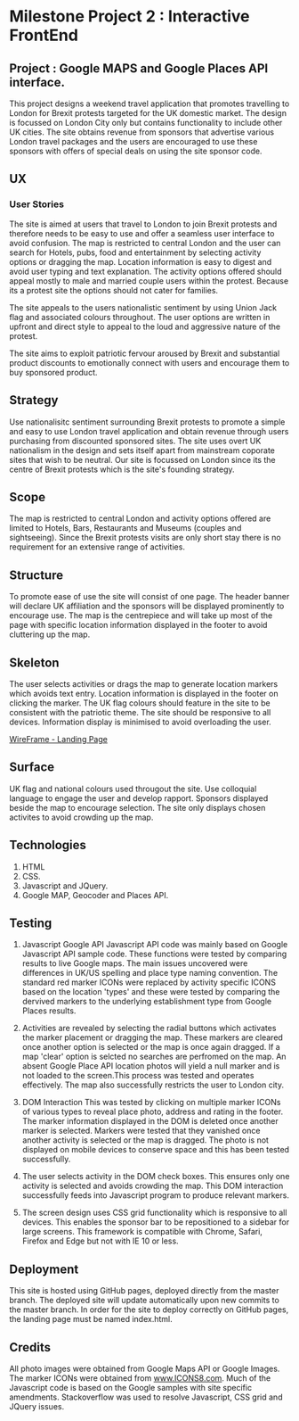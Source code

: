 # Milestone Project 2 : Interactive FrontEnd

## Project : Google MAPS and Google Places API interface.
This project designs a weekend travel application that promotes travelling to London for Brexit protests targeted for the UK domestic market.
The design is focussed on London City only but contains functionality to include other UK cities. The site obtains revenue from sponsors that
advertise various London travel packages and the users are encouraged to use these sponsors with offers of special deals on using the site sponsor code.

## UX

### User Stories
The site is aimed at users that travel to London to join Brexit protests and therefore needs to be easy to use and offer a seamless user interface to 
avoid confusion. The map is restricted to central London and the user can search for Hotels, pubs, food and entertainment by selecting activity options 
or dragging the map. Location information is easy to digest and avoid user typing and text explanation. The activity options offered should appeal mostly to
male and married couple users within the protest. Because its a protest site the options should not cater for families.  

The site appeals to the users nationalistic sentiment by using Union Jack flag and associated colours throughout. The user options are written in 
upfront and direct style to appeal to the loud and aggressive nature of the protest.

The site aims to exploit patriotic fervour aroused by Brexit and substantial product discounts to emotionally connect with users and encourage 
them to buy sponsored product.


## Strategy
Use nationalisitc sentiment surrounding Brexit protests to promote a simple and easy to use London travel application and obtain revenue through 
users purchasing from discounted sponsored sites. The site uses overt UK nationalism in the design and sets itself apart from mainstream coporate
sites that wish to be neutral. Our site is focussed on London since its the centre of Brexit protests which is the site's founding strategy.

## Scope
The map is restricted to central London and activity options offered are limited to Hotels, Bars, Restaurants and Museums (couples and sightseeing). 
Since the Brexit protests visits are only short stay there is no requirement for an extensive range of activities.

## Structure
To promote ease of use the site will consist of one page. The header banner will declare UK affiliation and the sponsors will be displayed 
prominently to encourage use. The map is the centrepiece and will take up most of the page with specific location information displayed in the 
footer to avoid cluttering up the map.

## Skeleton
The user selects activities or drags the map to generate location markers which avoids text entry. Location information is displayed in the footer on clicking 
the marker. The UK flag colours should feature in the site to be consistent with the patriotic theme. The site should be responsive to all devices.
Information display is minimised to avoid overloading the user.

[WireFrame - Landing Page](wireframes/Loading_page.jpg)

## Surface
UK flag and national colours used througout the site. Use colloquial language to engage the user and develop rapport. Sponsors displayed beside
the map to encourage selection. The site only displays chosen activites to avoid crowding up the map.


## Technologies
1. HTML
2. CSS.
3. Javascript and JQuery.
4. Google MAP, Geocoder and Places API.


## Testing

1. Javascript Google API
Javascript API code was mainly based on Google Javascript API sample code. These functions were tested by comparing results to live Google maps. 
The main issues uncovered were differences in UK/US spelling and place type naming convention. The standard red marker ICONs were replaced by activity specific 
ICONS based on the location 'types' and these were tested by comparing the dervived markers to the underlying establishment type from Google Places results.

1. Activities are revealed by selecting the radial buttons which activates the marker placement or dragging the map. These markers are cleared once 
another option is selected or the map is once again dragged. If a map 'clear' option is selcted no searches are perfromed on the map. 
An absent Google Place API location photos will yield a null marker and is not loaded to the screen.This process was tested and operates effectively. 
The map also successfully restricts the user to London city.

2. DOM Interaction
This was tested by clicking on multiple marker ICONs of various types to reveal place photo, address and rating in the footer. The marker information
displayed in the DOM is deleted once another marker is selected. Markers were tested that they vanished once another activity is selected or the map is dragged.
The photo is not displayed on mobile devices to conserve space and this has been tested successfully.

3. The user selects activity in the DOM check boxes. This ensures only one activity is selected and avoids crowding the map. This DOM interaction successfully 
feeds into Javascript program to produce relevant markers.

4. The screen design uses CSS grid functionality which is responsive to all devices. This enables the sponsor bar to be repositioned to a sidebar 
for large screens. This framework is compatible with Chrome, Safari, Firefox and Edge but not with IE 10 or less.


## Deployment
This site is hosted using GitHub pages, deployed directly from the master branch. The deployed site will update automatically upon new commits 
to the master branch. In order for the site to deploy correctly on GitHub pages, the landing page must be named index.html.


## Credits
All photo images were obtained from Google Maps API or Google Images. The marker ICONs were obtained from www.ICONS8.com. Much of the Javascript code 
is based on the Google samples with site specific amendments. Stackoverflow was used to resolve Javascript, CSS grid and JQuery issues.

























